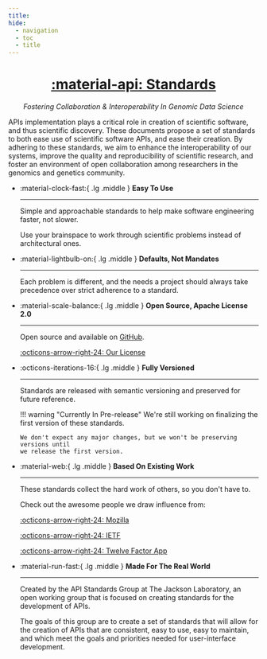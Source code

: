 ```yaml
---
title:
hide: 
  - navigation
  - toc
  - title
---
```


<a href="https://www.jax.org/research-and-faculty/data-science">
    <h1 align="center">
        :material-api: Standards
    </h1>
</a>
<p align="center">
    <em>Fostering Collaboration & Interoperability In Genomic Data Science</em>
</p>

APIs implementation plays a critical role in creation of scientific software, and thus 
scientific discovery. These documents propose a set of standards to both ease use of 
scientific software APIs, and ease their creation. By adhering to these standards, we 
aim to enhance the interoperability of our systems, improve the quality and 
reproducibility of scientific research, and foster an environment of open collaboration
among researchers in the genomics and genetics community.

<div class="grid cards" markdown>

-   :material-clock-fast:{ .lg .middle } __Easy To Use__

    ---

    Simple and approachable standards to help make software engineering faster, not 
    slower.
    
    Use your brainspace to work through scientific problems instead of architectural 
    ones.


-   :material-lightbulb-on:{ .lg .middle } __Defaults, Not Mandates__

    ---

    Each problem is different, and the needs a project should always take precedence
    over strict adherence to a standard.


-   :material-scale-balance:{ .lg .middle } __Open Source, Apache License 2.0__

    ---

    Open source and available on [GitHub](https://github.com/TheJacksonLaboratory/api-standards).

    [:octicons-arrow-right-24: Our License](https://github.com/TheJacksonLaboratory/api-standards/blob/main/LICENSE)


-   :octicons-iterations-16:{ .lg .middle } __Fully Versioned__

    ---

    Standards are released with semantic versioning and preserved for future reference.

    !!! warning "Currently In Pre-release"
        We're still working on finalizing the first version of these standards.

        We don't expect any major changes, but we won't be preserving versions until
        we release the first version.


-   :material-web:{ .lg .middle } __Based On Existing Work__

    ---

    These standards collect the hard work of others, so you don't have to.

    Check out the awesome people we draw influence from:

    [:octicons-arrow-right-24: Mozilla](https://developer.mozilla.org/en-US/docs/Web)

    [:octicons-arrow-right-24: IETF](https://www.ietf.org/)

    [:octicons-arrow-right-24: Twelve Factor App](https://12factor.net/)

-   :material-run-fast:{ .lg .middle } __Made For The Real World__

    ---

    Created by the API Standards Group at The Jackson Laboratory, 
    an open working group that is focused on creating standards for the development of APIs.

    The goals of this group are to create a set of standards that will allow for the 
    creation of APIs that are consistent, easy to use, easy to maintain, and which meet the 
    goals and priorities needed for user-interface development.

</div>
